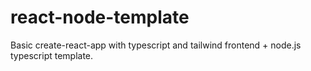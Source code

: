 # react-node-template
Basic create-react-app with typescript and tailwind frontend + node.js typescript template. 
